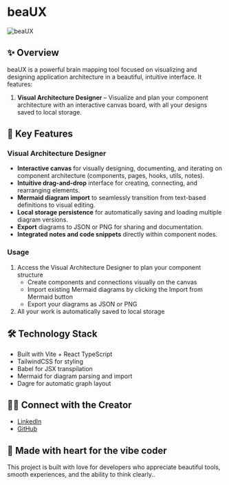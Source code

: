 # beaUX

![beaUX](https://img.shields.io/badge/status-beta-purple)

## **✨ Overview**

beaUX is a powerful brain mapping tool focused on visualizing and designing application architecture in a beautiful, intuitive interface. It features:

1. **Visual Architecture Designer** – Visualize and plan your component architecture with an interactive canvas board, with all your designs saved to local storage.

## **🎨 Key Features**

### **Visual Architecture Designer**

- **Interactive canvas** for visually designing, documenting, and iterating on component architecture (components, pages, hooks, utils, notes).
- **Intuitive drag-and-drop** interface for creating, connecting, and rearranging elements.
- **Mermaid diagram import** to seamlessly transition from text-based definitions to visual editing.
- **Local storage persistence** for automatically saving and loading multiple diagram versions.
- **Export** diagrams to JSON or PNG for sharing and documentation.
- **Integrated notes and code snippets** directly within component nodes.

### **Usage**

1. Access the Visual Architecture Designer to plan your component structure
   - Create components and connections visually on the canvas
   - Import existing Mermaid diagrams by clicking the Import from Mermaid button
   - Export your diagrams as JSON or PNG
2. All your work is automatically saved to local storage

## **🛠️ Technology Stack**

- Built with Vite + React TypeScript
- TailwindCSS for styling
- Babel for JSX transpilation
- Mermaid for diagram parsing and import
- Dagre for automatic graph layout

## **👨‍💻 Connect with the Creator**

- [LinkedIn](https://linkedin.com/in/alainbonus)
- [GitHub](https://github.com/a-bonus)

## **💖 Made with heart for the vibe coder**

This project is built with love for developers who appreciate beautiful tools, smooth experiences, and the ability to think clearly..

